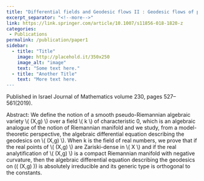 ```yaml
---
title: "Differential fields and Geodesic flows II : Geodesic flows of pseudo-Riemannian algebraic varieties"
excerpt_separator: "<!--more-->"
link: https://link.springer.com/article/10.1007/s11856-018-1820-z
categories:
 - Publications
permalink: /publication/paper1
sidebar:
  - title: "Title"
    image: http://placehold.it/350x250
    image_alt: "image"
    text: "Some text here."
  - title: "Another Title"
    text: "More text here.
---
```

Published in Israel Journal of Mathematics volume 230, pages 527–561(2019).
                                                                                                                                          




Abstract: We define the notion of a smooth pseudo-Riemannian algebraic variety \\( (X,g) \\) over a field \\( k \\) of characteristic 0, which is an algebraic analogue of the notion of Riemannian manifold and we study, from a model-theoretic perspective, the algebraic differential equation describing the geodesics on                 \\( (X,g) \\). 
When k is the field of real numbers, we prove that if the real points of \\( (X,g) \\) are Zariski-dense in \\( X \\) and if the real analytification of \\( (X,g) \\) is a compact Riemannian manifold with negative curvature, then the algebraic differential equation describing the geodesics on \(( (X,g) \)) is absolutely irreducible and its generic type is orthogonal to the constants.